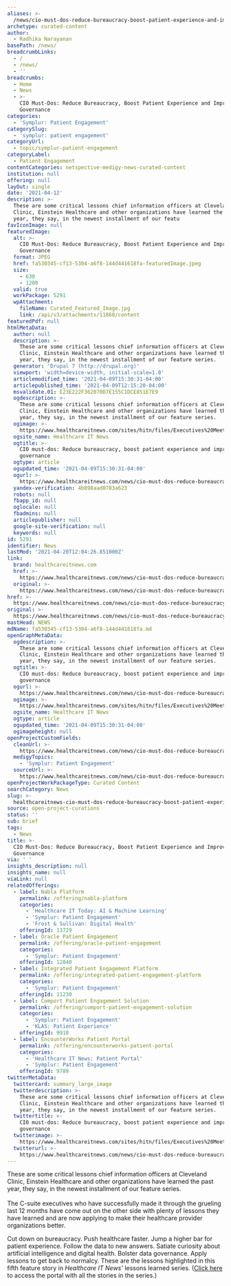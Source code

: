 ```yaml
---
aliases: >-
  /news/cio-must-dos-reduce-bureaucracy-boost-patient-experience-and-improve-data-governance
archetype: curated-content
author:
  - Radhika Narayanan
basePath: /news/
breadcrumbLinks:
  - /
  - /news/
  - ''
breadcrumbs:
  - Home
  - News
  - >-
    CIO Must-Dos: Reduce Bureaucracy, Boost Patient Experience and Improve Data
    Governance
categories:
  - 'Symplur: Patient Engagement'
categorySlug:
  - 'symplur: patient engagement'
categoryUrl:
  - topic/symplur-patient-engagement
categoryLabel:
  - Patient Engagement
contentCategories: netspective-medigy-news-curated-content
institution: null
offering: null
layOut: single
date: '2021-04-12'
description: >-
  These are some critical lessons chief information officers at Cleveland
  Clinic, Einstein Healthcare and other organizations have learned the past
  year, they say, in the newest installment of our featu
favIconImage: null
featuredImage:
  alt: >-
    CIO Must-Dos: Reduce Bureaucracy, Boost Patient Experience and Improve Data
    Governance
  format: JPEG
  href: fa530345-cf13-5304-a6f8-144d441618fa-featuredImage.jpeg
  size:
    - 630
    - 1200
  valid: true
  workPackage: 5291
  wpAttachment:
    fileName: Curated_Featured_Image.jpg
    link: /api/v3/attachments/11868/content
featuredPdf: null
htmlMetaData:
  author: null
  description: >-
    These are some critical lessons chief information officers at Cleveland
    Clinic, Einstein Healthcare and other organizations have learned the past
    year, they say, in the newest installment of our feature series.
  generator: 'Drupal 7 (http://drupal.org)'
  viewport: 'width=device-width, initial-scale=1.0'
  articlemodified_time: '2021-04-09T15:30:31-04:00'
  articlepublished_time: '2021-04-09T12:15:20-04:00'
  msvalidate.01: E23E222F362070D7E155C1DCE851E7E9
  ogdescription: >-
    These are some critical lessons chief information officers at Cleveland
    Clinic, Einstein Healthcare and other organizations have learned the past
    year, they say, in the newest installment of our feature series.
  ogimage: >-
    https://www.healthcareitnews.com/sites/hitn/files/Executives%20Meeting%201200%20fauxels%20from%20Pexels.jpg
  ogsite_name: Healthcare IT News
  ogtitle: >-
    CIO must-dos: Reduce bureaucracy, boost patient experience and improve data
    governance
  ogtype: article
  ogupdated_time: '2021-04-09T15:30:31-04:00'
  ogurl: >-
    https://www.healthcareitnews.com/news/cio-must-dos-reduce-bureaucracy-boost-patient-experience-improve-data-governance
  yandex-verification: 4b898aad0783a623
  robots: null
  fbapp_id: null
  oglocale: null
  fbadmins: null
  articlepublisher: null
  google-site-verification: null
  keywords: null
id: 5291
identifier: News
lastMod: '2021-04-20T12:04:26.851000Z'
link:
  brand: healthcareitnews.com
  href: >-
    https://www.healthcareitnews.com/news/cio-must-dos-reduce-bureaucracy-boost-patient-experience-improve-data-governance
  original: >-
    https://www.healthcareitnews.com/news/cio-must-dos-reduce-bureaucracy-boost-patient-experience-improve-data-governance
href: >-
  https://www.healthcareitnews.com/news/cio-must-dos-reduce-bureaucracy-boost-patient-experience-improve-data-governance
original: >-
  https://www.healthcareitnews.com/news/cio-must-dos-reduce-bureaucracy-boost-patient-experience-improve-data-governance
mastHead: NEWS
mdName: fa530345-cf13-5304-a6f8-144d441618fa.md
openGraphMetaData:
  ogdescription: >-
    These are some critical lessons chief information officers at Cleveland
    Clinic, Einstein Healthcare and other organizations have learned the past
    year, they say, in the newest installment of our feature series.
  ogtitle: >-
    CIO must-dos: Reduce bureaucracy, boost patient experience and improve data
    governance
  ogurl: >-
    https://www.healthcareitnews.com/news/cio-must-dos-reduce-bureaucracy-boost-patient-experience-improve-data-governance
  ogimage: >-
    https://www.healthcareitnews.com/sites/hitn/files/Executives%20Meeting%201200%20fauxels%20from%20Pexels.jpg
  ogsite_name: Healthcare IT News
  ogtype: article
  ogupdated_time: '2021-04-09T15:30:31-04:00'
  ogimageheight: null
openProjectCustomFields:
  cleanUrl: >-
    https://www.healthcareitnews.com/news/cio-must-dos-reduce-bureaucracy-boost-patient-experience-improve-data-governance
  medigyTopics:
    - 'Symplur: Patient Engagement'
  sourceUrl: >-
    https://www.healthcareitnews.com/news/cio-must-dos-reduce-bureaucracy-boost-patient-experience-improve-data-governance
openProjectWorkPackageType: Curated Content
searchCategory: News
slug: >-
  healthcareitnews-cio-must-dos-reduce-bureaucracy-boost-patient-experience-and-improve-data-governance
source: open-project-curations
status: ''
sub: brief
tags:
  - News
title: >-
  CIO Must-Dos: Reduce Bureaucracy, Boost Patient Experience and Improve Data
  Governance
via: ' '
insights_description: null
insights_name: null
viaLink: null
relatedOfferings:
  - label: Nabla Platform
    permalink: /offering/nabla-platform
    categories:
      - 'Healthcare IT Today: AI & Machine Learning'
      - 'Symplur: Patient Engagement'
      - 'Frost & Sullivan: Digital Health'
    offeringId: 13729
  - label: Oracle Patient Engagement
    permalink: /offering/oracle-patient-engagement
    categories:
      - 'Symplur: Patient Engagement'
    offeringId: 12840
  - label: Integrated Patient Engagement Platform
    permalink: /offering/integrated-patient-engagement-platform
    categories:
      - 'Symplur: Patient Engagement'
    offeringId: 11230
  - label: Comport Patient Engagement Solution
    permalink: /offering/comport-patient-engagement-solution
    categories:
      - 'Symplur: Patient Engagement'
      - 'KLAS: Patient Experience'
    offeringId: 9918
  - label: EncounterWorks Patient Portal
    permalink: /offering/encounterworks-patient-portal
    categories:
      - 'Healthcare IT News: Patient Portal'
      - 'Symplur: Patient Engagement'
    offeringId: 9789
twitterMetaData:
  twittercard: summary_large_image
  twitterdescription: >-
    These are some critical lessons chief information officers at Cleveland
    Clinic, Einstein Healthcare and other organizations have learned the past
    year, they say, in the newest installment of our feature series.
  twittertitle: >-
    CIO must-dos: Reduce bureaucracy, boost patient experience and improve data
    governance
  twitterimage: >-
    https://www.healthcareitnews.com/sites/hitn/files/Executives%20Meeting%201200%20fauxels%20from%20Pexels.jpg
  twitterurl: >-
    https://www.healthcareitnews.com/news/cio-must-dos-reduce-bureaucracy-boost-patient-experience-improve-data-governance
---
```

<p>These are some critical lessons chief information officers at Cleveland Clinic, Einstein Healthcare and other organizations have learned the past year, they say, in the newest installment of our feature series.<br><br>The C-suite executives who have successfully made it through the grueling last 12 months have come out on the other side with plenty of lessons they have learned and are now applying to make their healthcare provider organizations better.</p><p>Cut down on bureaucracy.&nbsp;Push healthcare faster.&nbsp;Jump a higher bar for patient experience.&nbsp;Follow the data to new answers.&nbsp;Satiate curiosity about artificial intelligence and digital health.&nbsp;Bolster data governance.&nbsp;Apply lessons to get back to normalcy.&nbsp;These are the lessons highlighted in this fifth feature story in <i>Healthcare IT News'</i> lessons learned series. (<a href="https://www.healthcareitnews.com/projects/health-it-lessons-learned-during-chaotic-covid-era">Click here</a> to access the portal with all the stories in the series.)</p>